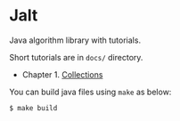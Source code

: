 # Jalt

Java algorithm library with tutorials.

Short tutorials are in `docs/` directory.

- Chapter 1. [Collections](docs/ch01-collections.md)

You can build java files using `make` as below:

```
$ make build
```
